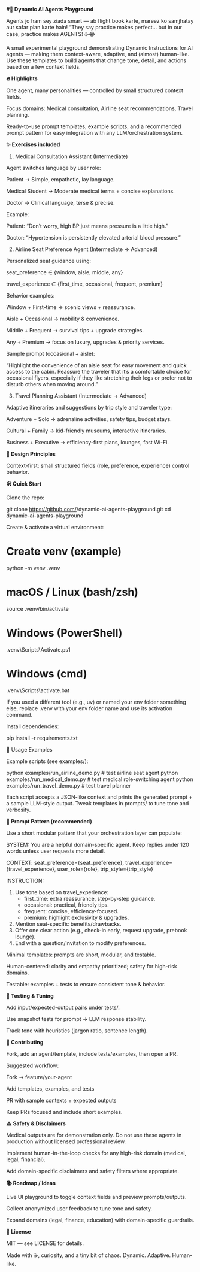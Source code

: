 **#🤖 Dynamic AI Agents Playground**

Agents jo ham sey ziada smart — ab flight book karte, mareez ko samjhatay aur safar plan karte hain!
“They say practice makes perfect… but in our case, practice makes AGENTS! ☕😂

A small experimental playground demonstrating Dynamic Instructions for AI agents — making them context-aware, adaptive, and (almost) human-like. Use these templates to build agents that change tone, detail, and actions based on a few context fields.

**🔥 Highlights**

One agent, many personalities — controlled by small structured context fields.

Focus domains: Medical consultation, Airline seat recommendations, Travel planning.

Ready-to-use prompt templates, example scripts, and a recommended prompt pattern for easy integration with any LLM/orchestration system.

**✨ Exercises included**
1. Medical Consultation Assistant (Intermediate)

Agent switches language by user role:

Patient → Simple, empathetic, lay language.

Medical Student → Moderate medical terms + concise explanations.

Doctor → Clinical language, terse & precise.

Example:

Patient: “Don’t worry, high BP just means pressure is a little high.”

Doctor: “Hypertension is persistently elevated arterial blood pressure.”

2. Airline Seat Preference Agent (Intermediate → Advanced)

Personalized seat guidance using:

seat_preference ∈ {window, aisle, middle, any}

travel_experience ∈ {first_time, occasional, frequent, premium}

Behavior examples:

Window + First-time → scenic views + reassurance.

Aisle + Occasional → mobility & convenience.

Middle + Frequent → survival tips + upgrade strategies.

Any + Premium → focus on luxury, upgrades & priority services.

Sample prompt (occasional + aisle):

“Highlight the convenience of an aisle seat for easy movement and quick access to the cabin. Reassure the traveler that it’s a comfortable choice for occasional flyers, especially if they like stretching their legs or prefer not to disturb others when moving around.”

3. Travel Planning Assistant (Intermediate → Advanced)

Adaptive itineraries and suggestions by trip style and traveler type:

Adventure + Solo → adrenaline activities, safety tips, budget stays.

Cultural + Family → kid-friendly museums, interactive itineraries.

Business + Executive → efficiency-first plans, lounges, fast Wi-Fi.

**🧠 Design Principles**

Context-first: small structured fields (role, preference, experience) control behavior.

**🛠 Quick Start**

Clone the repo:

git clone https://github.com/<your-org>/dynamic-ai-agents-playground.git
cd dynamic-ai-agents-playground


Create & activate a virtual environment:

# Create venv (example)
python -m venv .venv

# macOS / Linux (bash/zsh)
source .venv/bin/activate

# Windows (PowerShell)
.venv\Scripts\Activate.ps1

# Windows (cmd)
.venv\Scripts\activate.bat


If you used a different tool (e.g., uv) or named your env folder something else, replace .venv with your env folder name and use its activation command.

Install dependencies:

pip install -r requirements.txt

🚀 Usage Examples

Example scripts (see examples/):

python examples/run_airline_demo.py     # test airline seat agent
python examples/run_medical_demo.py     # test medical role-switching agent
python examples/run_travel_demo.py      # test travel planner


Each script accepts a JSON-like context and prints the generated prompt + a sample LLM-style output. Tweak templates in prompts/ to tune tone and verbosity.

**🧩 Prompt Pattern (recommended)**

Use a short modular pattern that your orchestration layer can populate:

SYSTEM: You are a helpful domain-specific agent. Keep replies under 120 words unless user requests more detail.

CONTEXT: seat_preference={seat_preference}, travel_experience={travel_experience}, user_role={role}, trip_style={trip_style}

INSTRUCTION:
1. Use tone based on travel_experience:
   - first_time: extra reassurance, step-by-step guidance.
   - occasional: practical, friendly tips.
   - frequent: concise, efficiency-focused.
   - premium: highlight exclusivity & upgrades.
2. Mention seat-specific benefits/drawbacks.
3. Offer one clear action (e.g., check-in early, request upgrade, prebook lounge).
4. End with a question/invitation to modify preferences.

Minimal templates: prompts are short, modular, and testable.

Human-centered: clarity and empathy prioritized; safety for high-risk domains.

Testable: examples + tests to ensure consistent tone & behavior.


**🧪 Testing & Tuning**

Add input/expected-output pairs under tests/.

Use snapshot tests for prompt → LLM response stability.

Track tone with heuristics (jargon ratio, sentence length).

**🤝 Contributing**

Fork, add an agent/template, include tests/examples, then open a PR.

Suggested workflow:

Fork → feature/your-agent

Add templates, examples, and tests

PR with sample contexts + expected outputs

Keep PRs focused and include short examples.

**⚠️ Safety & Disclaimers**

Medical outputs are for demonstration only. Do not use these agents in production without licensed professional review.

Implement human-in-the-loop checks for any high-risk domain (medical, legal, financial).

Add domain-specific disclaimers and safety filters where appropriate.

**📚 Roadmap / Ideas**

Live UI playground to toggle context fields and preview prompts/outputs.

Collect anonymized user feedback to tune tone and safety.

Expand domains (legal, finance, education) with domain-specific guardrails.

**📜 License**

MIT — see LICENSE for details.

Made with ☕, curiosity, and a tiny bit of chaos.
Dynamic. Adaptive. Human-like.
